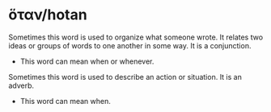 # ὅταν/hotan
Sometimes this word is used to organize what someone wrote. It relates two ideas or groups of words to one another in some way. It is a conjunction.

* This word can mean when or whenever.

Sometimes this word is used to describe an action or situation. It is an adverb.

* This word can mean when. 
